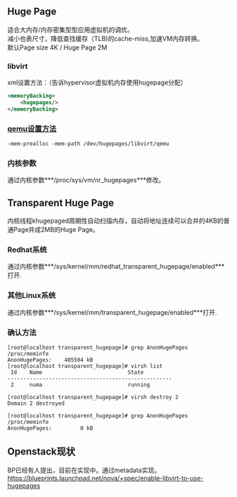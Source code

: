 Huge Page
----
适合大内存/内存密集型型应用虚拟机的调优。  
减小也表尺寸，降低查找缓存（TLB)的cache-miss,加速VM内存转换。  
默认Page size 4K / Huge Page 2M    
### libvirt  
xml设置方法：（告诉hypervisor虚拟机内存使用hugepage分配）
```xml
<memoryBacking>
	<hugepages/>
</memoryBacking>
```

### [qemu设置方法]
```xml
-mem-prealloc -mem-path /dev/hugepages/libvirt/qemu 
```

### 内核参数  
通过内核参数***/proc/sys/vm/nr_hugepages***修改。

Transparent Huge Page
----
内核线程khugepaged周期性自动扫描内存，自动将地址连续可以合并的4KB的普通Page并成2MB的Huge Page。  

### Redhat系统  
通过内核参数***/sys/kernel/mm/redhat_transparent_hugepage/enabled***打开.  
### 其他Linux系统  
通过内核参数***/sys/kernel/mm/transparent_hugepage/enabled***打开.  


### 确认方法  
```shell
[root@localhost transparent_hugepage]# grep AnonHugePages /proc/meminfo
AnonHugePages:    405504 kB
[root@localhost transparent_hugepage]# virsh list
 Id    Name                           State
----------------------------------------------------
 2     numa                           running

[root@localhost transparent_hugepage]# virsh destroy 2
Domain 2 destroyed

[root@localhost transparent_hugepage]# grep AnonHugePages /proc/meminfo
AnonHugePages:         0 kB
```
[qemu设置方法]:http://pic.dhe.ibm.com/infocenter/lnxinfo/v3r0m0/index.jsp?topic=%2Fliaat%2Fliaattunconfighp.htm

Openstack现状
-----
BP已经有人提出，目前在实现中。通过metadata实现。    
https://blueprints.launchpad.net/nova/+spec/enable-libvirt-to-use-hugepages       
